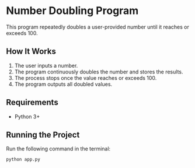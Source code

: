 # Number Doubling Program

This program repeatedly doubles a user-provided number until it reaches or exceeds 100.

## How It Works

1. The user inputs a number.
2. The program continuously doubles the number and stores the results.
3. The process stops once the value reaches or exceeds 100.
4. The program outputs all doubled values.

## Requirements
- Python 3+

## Running the Project
Run the following command in the terminal:
```sh
python app.py
